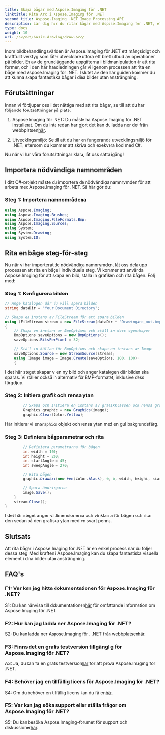 ```yaml
---
title: Skapa bågar med Aspose.Imaging för .NET
linktitle: Rita Arc i Aspose.Imaging för .NET
second_title: Aspose.Imaging .NET Image Processing API
description: Lär dig hur du ritar bågar med Aspose.Imaging för .NET, ett kraftfullt bildmanipuleringsverktyg. Steg-för-steg-guide för att skapa fantastiska bilder.
type: docs
weight: 10
url: /sv/net/basic-drawing/draw-arc/
---
```

Inom bildbehandlingsvärlden är Aspose.Imaging för .NET ett mångsidigt och kraftfullt verktyg som låter utvecklare utföra ett brett utbud av operationer på bilder. En av de grundläggande uppgifterna i bildmanipulation är att rita former, och i den här handledningen går vi igenom processen att rita en båge med Aspose.Imaging för .NET. I slutet av den här guiden kommer du att kunna skapa fantastiska bågar i dina bilder utan ansträngning.

## Förutsättningar

Innan vi fördjupar oss i det nättiga med att rita bågar, se till att du har följande förutsättningar på plats:

1.  Aspose.Imaging för .NET: Du måste ha Aspose.Imaging för .NET installerat. Om du inte redan har gjort det kan du ladda ner det från webbplatsen[här](https://releases.aspose.com/imaging/net/).

2. Utvecklingsmiljö: Se till att du har en fungerande utvecklingsmiljö för .NET, eftersom du kommer att skriva och exekvera kod med C#.

Nu när vi har våra förutsättningar klara, låt oss sätta igång!

## Importera nödvändiga namnområden

I ditt C#-projekt måste du importera de nödvändiga namnrymden för att arbeta med Aspose.Imaging för .NET. Så här gör du:

### Steg 1: Importera namnområdena

```csharp
using Aspose.Imaging;
using Aspose.Imaging.Brushes;
using Aspose.Imaging.FileFormats.Bmp;
using Aspose.Imaging.Sources;
using System;
using System.Drawing;
using System.IO;
```

## Rita en båge steg-för-steg

Nu när vi har importerat de nödvändiga namnrymden, låt oss dela upp processen att rita en båge i individuella steg. Vi kommer att använda Aspose.Imaging för att skapa en bild, ställa in grafiken och rita bågen. Följ med:

### Steg 1: Konfigurera bilden

```csharp
// Ange katalogen där du vill spara bilden
string dataDir = "Your Document Directory";

// Skapa en instans av FileStream för att spara bilden
using (FileStream stream = new FileStream(dataDir + "DrawingArc_out.bmp", FileMode.Create))
{
    // Skapa en instans av BmpOptions och ställ in dess egenskaper
    BmpOptions saveOptions = new BmpOptions();
    saveOptions.BitsPerPixel = 32;

    // Ställ in källan för BmpOptions och skapa en instans av Image
    saveOptions.Source = new StreamSource(stream);
    using (Image image = Image.Create(saveOptions, 100, 100))
    {
```

I det här steget skapar vi en ny bild och anger katalogen där bilden ska sparas. Vi ställer också in alternativ för BMP-formatet, inklusive dess färgdjup.

### Steg 2: Initiera grafik och rensa ytan

```csharp
        // Skapa och initiera en instans av grafikklassen och rensa grafikytan
        Graphics graphic = new Graphics(image);
        graphic.Clear(Color.Yellow);
```

 Här initierar vi en`Graphics` objekt och rensa ytan med en gul bakgrundsfärg.

### Steg 3: Definiera bågparametrar och rita

```csharp
        // Definiera parametrarna för bågen
        int width = 100;
        int height = 200;
        int startAngle = 45;
        int sweepAngle = 270;

        // Rita bågen
        graphic.DrawArc(new Pen(Color.Black), 0, 0, width, height, startAngle, sweepAngle);

        // Spara ändringarna
        image.Save();
    }
    stream.Close();
}
```

I det här steget anger vi dimensionerna och vinklarna för bågen och ritar den sedan på den grafiska ytan med en svart penna.

## Slutsats

Att rita bågar i Aspose.Imaging för .NET är en enkel process när du följer dessa steg. Med kraften i Aspose.Imaging kan du skapa fantastiska visuella element i dina bilder utan ansträngning.

## FAQ's

### F1: Var kan jag hitta dokumentationen för Aspose.Imaging för .NET?

 S1: Du kan hänvisa till dokumentationen[här](https://reference.aspose.com/imaging/net/) för omfattande information om Aspose.Imaging för .NET.

### F2: Hur kan jag ladda ner Aspose.Imaging för .NET?

 S2: Du kan ladda ner Aspose.Imaging för . .NET från webbplatsen[här](https://releases.aspose.com/imaging/net/).

### F3: Finns det en gratis testversion tillgänglig för Aspose.Imaging för .NET?

 A3: Ja, du kan få en gratis testversion[här](https://releases.aspose.com/) för att prova Aspose.Imaging för .NET.

### F4: Behöver jag en tillfällig licens för Aspose.Imaging för .NET?

 S4: Om du behöver en tillfällig licens kan du få en[här](https://purchase.aspose.com/temporary-license/).

### F5: Var kan jag söka support eller ställa frågor om Aspose.Imaging för .NET?

 S5: Du kan besöka Aspose.Imaging-forumet för support och diskussioner[här](https://forum.aspose.com/).
